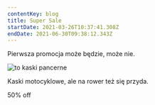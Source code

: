 ```yaml
---
contentKey: blog
title: Super Sale
startDate: 2021-03-26T10:37:41.308Z
endDate: 2021-06-30T09:38:12.343Z
---
```

Pierwsza promocja może będzie, może nie.

![to kaski pancerne](/images/uploads/0006.jpg "sklep")

Kaski motocyklowe, ale na rower też się przyda. 

50% off
